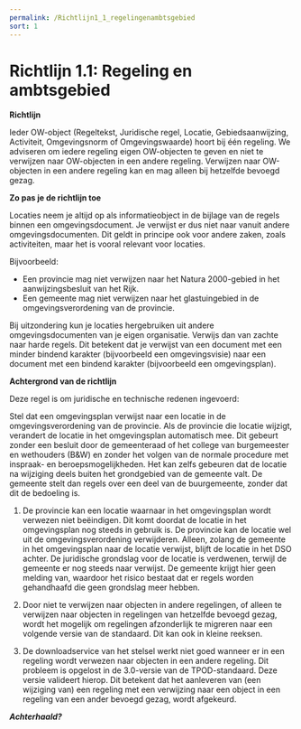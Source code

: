 ```yaml
---
permalink: /Richtlijn1_1_regelingenambtsgebied
sort: 1
---
```


# Richtlijn 1.1: Regeling en ambtsgebied

**Richtlijn**

Ieder OW-object (Regeltekst, Juridische regel, Locatie, Gebiedsaanwijzing, Activiteit, Omgevingsnorm of Omgevingswaarde) hoort bij één
regeling. We adviseren om iedere regeling eigen OW-objecten te geven en niet te verwijzen naar OW-objecten in een andere regeling. Verwijzen
naar OW-objecten in een andere regeling kan en mag alleen bij hetzelfde bevoegd gezag.

**Zo pas je de richtlijn toe**

Locaties neem je altijd op als informatieobject in de bijlage van de regels binnen een omgevingsdocument. Je verwijst er dus niet naar vanuit andere omgevingsdocumenten. Dit geldt in principe ook voor andere zaken, zoals activiteiten, maar het is vooral relevant voor locaties.

Bijvoorbeeld:
-   Een provincie mag niet verwijzen naar het Natura 2000-gebied in het aanwijzingsbesluit van het Rijk. 
-   Een gemeente mag niet verwijzen naar het glastuingebied in de omgevingsverordening van de provincie.

Bij uitzondering kun je locaties hergebruiken uit andere omgevingsdocumenten van je eigen organisatie. Verwijs dan van zachte naar harde regels. Dit betekent dat je verwijst van een document met een minder bindend karakter (bijvoorbeeld een omgevingsvisie) naar een document met een bindend karakter (bijvoorbeeld een omgevingsplan).

**Achtergrond van de richtlijn**

Deze regel is om juridische en technische redenen ingevoerd:

Stel dat een omgevingsplan verwijst naar een locatie in de omgevingsverordening van de provincie. Als de provincie die locatie wijzigt, verandert de locatie in het omgevingsplan automatisch mee. Dit gebeurt zonder een besluit door de gemeenteraad of het college van burgemeester en wethouders (B&W) en zonder het volgen van de normale procedure met inspraak- en beroepsmogelijkheden. Het kan zelfs gebeuren dat de locatie na wijziging deels buiten het grondgebied van de gemeente valt. De gemeente stelt dan regels over een deel van de buurgemeente, zonder dat dit de bedoeling is.

1. De provincie kan een locatie waarnaar in het omgevingsplan wordt verwezen niet beëindigen. Dit komt doordat de locatie in het omgevingsplan nog steeds in gebruik is. De provincie kan de locatie wel uit de omgevingsverordening verwijderen. Alleen, zolang de gemeente in het omgevingsplan naar de locatie verwijst, blijft de locatie in het DSO achter. De juridische grondslag voor de locatie is verdwenen, terwijl de gemeente er nog steeds naar verwijst. De gemeente krijgt hier geen melding van, waardoor het risico bestaat dat er regels worden gehandhaafd die geen grondslag meer hebben. 

2. Door niet te verwijzen naar objecten in andere regelingen, of alleen te verwijzen naar objecten in regelingen van hetzelfde bevoegd gezag, wordt het mogelijk om regelingen afzonderlijk te migreren naar een volgende versie van de standaard. Dit kan ook in kleine reeksen.

3. De downloadservice van het stelsel werkt niet goed wanneer er in een regeling wordt verwezen naar objecten in een andere regeling. Dit probleem is opgelost in de 3.0-versie van de TPOD-standaard. Deze versie valideert hierop. Dit betekent dat het aanleveren van (een wijziging van) een regeling met een verwijzing naar een object in een regeling van een ander bevoegd gezag, wordt afgekeurd.

***Achterhaald?***
